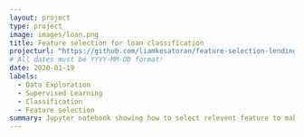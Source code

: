 ```yaml
---
layout: project
type: project
image: images/loan.png
title: Feature selection for loan classification
projecturl: "https://github.com/liamkesatoran/feature-selection-lending-club/blob/master/Feature%20Selection.ipynb"
# All dates must be YYYY-MM-DD format!
date: 2020-01-19
labels:
  - Data Exploration
  - Supervised Learning
  - Classification
  - Feature selection
summary: Jupyter notebook showing how to select relevent feature to make classification. Operating on a banking loan dataset.
---
```

